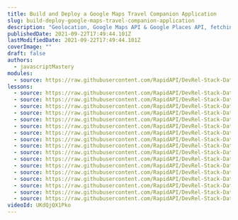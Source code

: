 ```yaml
---
title: Build and Deploy a Google Maps Travel Companion Application
slug: build-deploy-google-maps-travel-companion-application
description: "Geolocation, Google Maps API & Google Places API, fetching API data based on the location, data filtering are just some features that make this Travel Advisor App the best Maps Application that you can currently find on YouTube"
publishedDate: 2021-09-22T17:49:44.101Z
lastModifiedDate: 2021-09-22T17:49:44.101Z
coverImage: ""
draft: false
authors:
  - javascriptMastery
modules:
  - source: https://raw.githubusercontent.com/RapidAPI/DevRel-Stack-Data/improve/lms-yt-data/lms/courses/build-deploy-google-maps-travel-companion-application/index.md
lessons:
  - source: https://raw.githubusercontent.com/RapidAPI/DevRel-Stack-Data/improve/lms-yt-data/lms/courses/build-deploy-google-maps-travel-companion-application/intro.md
  - source: https://raw.githubusercontent.com/RapidAPI/DevRel-Stack-Data/improve/lms-yt-data/lms/courses/build-deploy-google-maps-travel-companion-application/setup.md
  - source: https://raw.githubusercontent.com/RapidAPI/DevRel-Stack-Data/improve/lms-yt-data/lms/courses/build-deploy-google-maps-travel-companion-application/demo.md
  - source: https://raw.githubusercontent.com/RapidAPI/DevRel-Stack-Data/improve/lms-yt-data/lms/courses/build-deploy-google-maps-travel-companion-application/project-setup.md
  - source: https://raw.githubusercontent.com/RapidAPI/DevRel-Stack-Data/improve/lms-yt-data/lms/courses/build-deploy-google-maps-travel-companion-application/folder-structure.md
  - source: https://raw.githubusercontent.com/RapidAPI/DevRel-Stack-Data/improve/lms-yt-data/lms/courses/build-deploy-google-maps-travel-companion-application/header.md
  - source: https://raw.githubusercontent.com/RapidAPI/DevRel-Stack-Data/improve/lms-yt-data/lms/courses/build-deploy-google-maps-travel-companion-application/map.md
  - source: https://raw.githubusercontent.com/RapidAPI/DevRel-Stack-Data/improve/lms-yt-data/lms/courses/build-deploy-google-maps-travel-companion-application/list.md
  - source: https://raw.githubusercontent.com/RapidAPI/DevRel-Stack-Data/improve/lms-yt-data/lms/courses/build-deploy-google-maps-travel-companion-application/working-apis.md
  - source: https://raw.githubusercontent.com/RapidAPI/DevRel-Stack-Data/improve/lms-yt-data/lms/courses/build-deploy-google-maps-travel-companion-application/place-card.md
  - source: https://raw.githubusercontent.com/RapidAPI/DevRel-Stack-Data/improve/lms-yt-data/lms/courses/build-deploy-google-maps-travel-companion-application/display-places-map.md
  - source: https://raw.githubusercontent.com/RapidAPI/DevRel-Stack-Data/improve/lms-yt-data/lms/courses/build-deploy-google-maps-travel-companion-application/scroll-places-filters.md
  - source: https://raw.githubusercontent.com/RapidAPI/DevRel-Stack-Data/improve/lms-yt-data/lms/courses/build-deploy-google-maps-travel-companion-application/places-search.md
  - source: https://raw.githubusercontent.com/RapidAPI/DevRel-Stack-Data/improve/lms-yt-data/lms/courses/build-deploy-google-maps-travel-companion-application/weather-api.md
  - source: https://raw.githubusercontent.com/RapidAPI/DevRel-Stack-Data/improve/lms-yt-data/lms/courses/build-deploy-google-maps-travel-companion-application/change-map-styles.md
  - source: https://raw.githubusercontent.com/RapidAPI/DevRel-Stack-Data/improve/lms-yt-data/lms/courses/build-deploy-google-maps-travel-companion-application/env.md
  - source: https://raw.githubusercontent.com/RapidAPI/DevRel-Stack-Data/improve/lms-yt-data/lms/courses/build-deploy-google-maps-travel-companion-application/deployment.md
videoId: UKdQjQX1Pko
---
```

